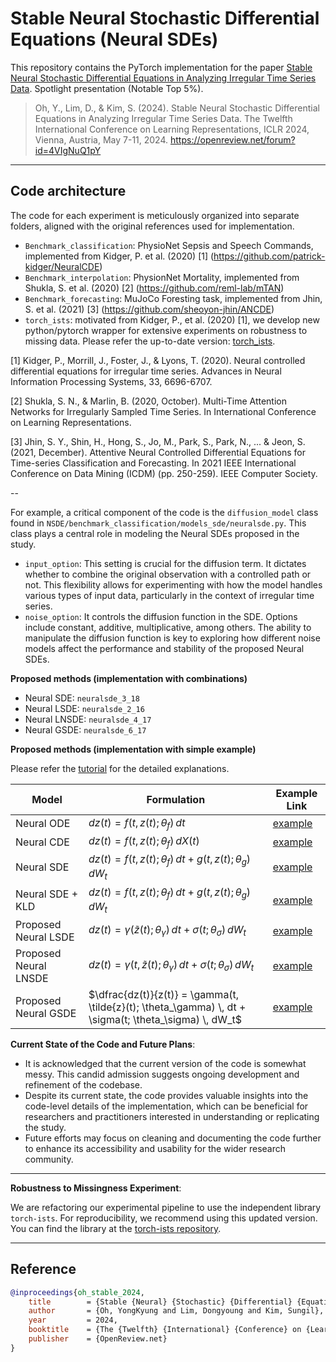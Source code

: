 # Stable Neural Stochastic Differential Equations (Neural SDEs)
This repository contains the PyTorch implementation for the paper [Stable Neural Stochastic Differential Equations in Analyzing Irregular Time Series Data](https://arxiv.org/abs/2402.14989). Spotlight presentation (Notable Top 5%). 

> Oh, Y., Lim, D., & Kim, S. (2024). Stable Neural Stochastic Differential Equations in Analyzing Irregular Time Series Data. The Twelfth International Conference on Learning Representations, ICLR 2024, Vienna, Austria, May 7-11, 2024. https://openreview.net/forum?id=4VIgNuQ1pY

---

## **Code architecture**
The code for each experiment is meticulously organized into separate folders, aligned with the original references used for implementation. 

- `Benchmark_classification`: PhysioNet Sepsis and Speech Commands, implemented from Kidger, P. et al. (2020) [1] (https://github.com/patrick-kidger/NeuralCDE)
- `Benchmark_interpolation`: PhysionNet Mortality, implemented from Shukla, S. et al. (2020) [2] (https://github.com/reml-lab/mTAN)
- `Benchmark_forecasting`: MuJoCo Foresting task, implemented from Jhin, S. et al. (2021) [3] (https://github.com/sheoyon-jhin/ANCDE)
- `torch_ists`: motivated from Kidger, P., et al. (2020) [1], we develop new python/pytorch wrapper for extensive experiments on robustness to missing data. Please refer the up-to-date version: [torch_ists](https://github.com/yongkyung-oh/torch-ists).

[1] Kidger, P., Morrill, J., Foster, J., & Lyons, T. (2020). Neural controlled differential equations for irregular time series. Advances in Neural Information Processing Systems, 33, 6696-6707.

[2] Shukla, S. N., & Marlin, B. (2020, October). Multi-Time Attention Networks for Irregularly Sampled Time Series. In International Conference on Learning Representations.

[3] Jhin, S. Y., Shin, H., Hong, S., Jo, M., Park, S., Park, N., ... & Jeon, S. (2021, December). Attentive Neural Controlled Differential Equations for Time-series Classification and Forecasting. In 2021 IEEE International Conference on Data Mining (ICDM) (pp. 250-259). IEEE Computer Society.

--

For example, a critical component of the code is the `diffusion_model` class found in `NSDE/benchmark_classification/models_sde/neuralsde.py`. This class plays a central role in modeling the Neural SDEs proposed in the study.

- `input_option`: This setting is crucial for the diffusion term. It dictates whether to combine the original observation with a controlled path or not. This flexibility allows for experimenting with how the model handles various types of input data, particularly in the context of irregular time series.
- `noise_option`: It controls the diffusion function in the SDE. Options include constant, additive, multiplicative, among others. The ability to manipulate the diffusion function is key to exploring how different noise models affect the performance and stability of the proposed Neural SDEs.

**Proposed methods (implementation with combinations)**
- Neural SDE: `neuralsde_3_18`
- Neural LSDE: `neuralsde_2_16`
- Neural LNSDE: `neuralsde_4_17`
- Neural GSDE: `neuralsde_6_17`

**Proposed methods (implementation with simple example)**

Please refer the [tutorial](https://github.com/yongkyung-oh/Stable-Neural-SDEs/tree/main/tutorial) for the detailed explanations. 

| Model                 | Formulation                                                                                   | Example Link                                                                                                             |
|------------------------|-----------------------------------------------------------------------------------------------|--------------------------------------------------------------------------------------------------------------------------|
| Neural ODE            | $dz(t) = f(t, z(t); \theta_f) \, dt$                                                          | [example](https://github.com/yongkyung-oh/Stable-Neural-SDEs/blob/main/tutorial/simple%20OU%20process%20-%20Neural%20ODE.ipynb) |
| Neural CDE            | $dz(t) = f(t, z(t); \theta_f) \, dX(t)$                                                       | [example](https://github.com/yongkyung-oh/Stable-Neural-SDEs/blob/main/tutorial/simple%20OU%20process%20-%20Neural%20CDE.ipynb) |
| Neural SDE            | $dz(t) = f(t, z(t); \theta_f) \, dt + g(t, z(t); \theta_g) \, dW_t$                           | [example](https://github.com/yongkyung-oh/Stable-Neural-SDEs/blob/main/tutorial/simple%20OU%20process%20-%20Neural%20SDE.ipynb) |
| Neural SDE + KLD      | $dz(t) = f(t, z(t); \theta_f) \, dt + g(t, z(t); \theta_g) \, dW_t$                           | [example](https://github.com/yongkyung-oh/Stable-Neural-SDEs/blob/main/tutorial/simple%20OU%20process%20-%20Neural%20SDE%20%2B%20KLD.ipynb) |
| Proposed Neural LSDE  | $dz(t) = \gamma(\tilde{z}(t); \theta_\gamma) \, dt + \sigma(t; \theta_\sigma) \, dW_t$        | [example](https://github.com/yongkyung-oh/Stable-Neural-SDEs/blob/main/tutorial/simple%20OU%20process%20-%20Neural%20LSDE.ipynb) |
| Proposed Neural LNSDE | $dz(t) = \gamma(t, \tilde{z}(t); \theta_\gamma) \, dt + \sigma(t; \theta_\sigma) \, dW_t$     | [example](https://github.com/yongkyung-oh/Stable-Neural-SDEs/blob/main/tutorial/simple%20OU%20process%20-%20Neural%20LNSDE.ipynb) |
| Proposed Neural GSDE  | $\dfrac{dz(t)}{z(t)} = \gamma(t, \tilde{z}(t); \theta_\gamma) \, dt + \sigma(t; \theta_\sigma) \, dW_t$ | [example](https://github.com/yongkyung-oh/Stable-Neural-SDEs/blob/main/tutorial/simple%20OU%20process%20-%20Neural%20GSDE.ipynb) |

**Current State of the Code and Future Plans**:
- It is acknowledged that the current version of the code is somewhat messy. This candid admission suggests ongoing development and refinement of the codebase.
- Despite its current state, the code provides valuable insights into the code-level details of the implementation, which can be beneficial for researchers and practitioners interested in understanding or replicating the study.
- Future efforts may focus on cleaning and documenting the code further to enhance its accessibility and usability for the wider research community.

---

**Robustness to Missingness Experiment**:

We are refactoring our experimental pipeline to use the independent library `torch-ists`. For reproducibility, we recommend using this updated version. You can find the library at the [torch-ists repository](https://github.com/yongkyung-oh/torch-ists).

---

## Reference
```bibtex
@inproceedings{oh_stable_2024,
	title        = {Stable {Neural} {Stochastic} {Differential} {Equations} in {Analyzing} {Irregular} {Time} {Series} {Data}},
	author       = {Oh, YongKyung and Lim, Dongyoung and Kim, Sungil},
	year         = 2024,
	booktitle    = {The {Twelfth} {International} {Conference} on {Learning} {Representations}, {ICLR} 2024, {Vienna}, {Austria}, {May} 7-11, 2024},
	publisher    = {OpenReview.net}
}
```

